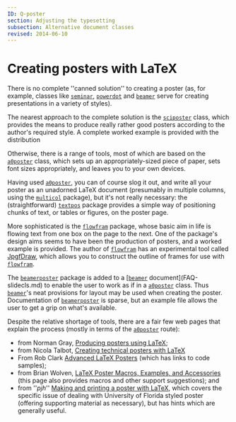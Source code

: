 ```yaml
---
ID: Q-poster
section: Adjusting the typesetting
subsection: Alternative document classes
revised: 2014-06-10
---
```

# Creating posters with LaTeX

There is no complete ''canned solution'' to creating a poster (as, for
example, classes like [`seminar`](https://ctan.org/pkg/seminar), [`powerdot`](https://ctan.org/pkg/powerdot) and
[`beamer`](https://ctan.org/pkg/beamer) serve for creating presentations in a variety of
styles).

The nearest approach to the complete solution is the [`sciposter`](https://ctan.org/pkg/sciposter)
class, which provides the means to produce really rather good posters
according to the author's required style.  A complete worked example
is provided with the distribution

Otherwise, there is a range of tools, most of which are based on the
[`a0poster`](https://ctan.org/pkg/a0poster) class, which sets up an appropriately-sized piece of
paper, sets font sizes appropriately, and leaves you to your own
devices.

Having used [`a0poster`](https://ctan.org/pkg/a0poster), you can of course slog it out, and write
all your poster as an unadorned LaTeX document (presumably in
multiple columns, using the [`multicol`](https://ctan.org/pkg/multicol) package), but it's not really
necessary: the (straightforward) [`textpos`](https://ctan.org/pkg/textpos) package provides a
simple way of positioning chunks of text, or tables or figures, on the
poster page.

More sophisticated is the [`flowfram`](https://ctan.org/pkg/flowfram) package, whose basic aim
in life is flowing text from one box on the page to the next.  One of
the package's design aims seems to have been the production of
posters, and a worked example is provided.  The author of
[`flowfram`](https://ctan.org/pkg/flowfram) has an experimental tool called
[JpgfDraw](http://www.dickimaw-books.com/software.html#jpgfdraw), which
allows you to construct the outline of frames for use with
[`flowfram`](https://ctan.org/pkg/flowfram).

The [`beamerposter`](https://ctan.org/pkg/beamerposter) package is added to a 
[[`beamer`](https://ctan.org/pkg/beamer) document](FAQ-slidecls.md) to enable the user to work
as if in a [`a0poster`](https://ctan.org/pkg/a0poster) class.  Thus [`beamer`](https://ctan.org/pkg/beamer)'s neat
provisions for layout may be used when creating the poster.
Documentation of [`beamerposter`](https://ctan.org/pkg/beamerposter) is sparse, but an example file
allows the user to get a grip on what's available.

Despite the relative shortage of tools, there are a fair few web pages
that explain the process (mostly in terms of the [`a0poster`](https://ctan.org/pkg/a0poster)
route):
  

-  from Norman Gray, 
    [Producing posters using LaTeX](http://nxg.me.uk/docs/posters/);
-  from Nicola Talbot, 
    [Creating technical posters with LaTeX](http://www.dickimaw-books.com/latex/posters/)
-  From Rob Clark 
    [Advanced LaTeX Posters](http://homepages.inf.ed.ac.uk/robert/posters/advanced.html) 
    (which has links to code samples);
-  from Brian Wolven, 
    [LaTeX Poster Macros, Examples, and Accessories](http://fuse.pha.jhu.edu/~wolven/posters.html) 
    (this page also provides macros and other support suggestions); and
-  from ''_pjh_'' 
    [Making and printing a poster with LaTeX](http://www.phys.ufl.edu/~pjh/posters/poster_howto_UF.html), 
    which covers the specific issue of dealing with University of
    Florida styled poster (offering supporting material as necessary),
    but has hints which are generally useful.

